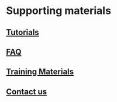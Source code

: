 # Supporting materials

## [Tutorials](../tutorials/)
## [FAQ](../faq/)
## [Training Materials](training-material.md)
## [Contact us](contact.md)
